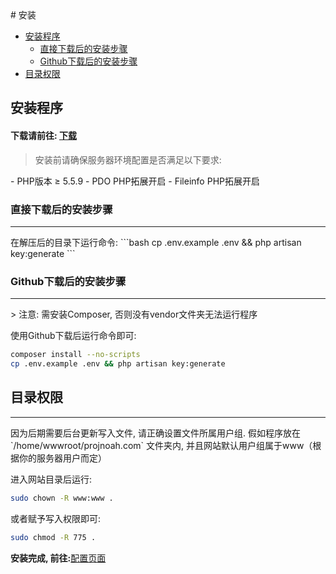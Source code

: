 <meta charset="utf-8">
# 安装

- [安装程序](#installation)
    - [直接下载后的安装步骤](#direct-installation)
    - [Github下载后的安装步骤](#github-installation)
- [目录权限](#directory-permission)

<a name="installation"></a>
## 安装程序

#### 下载请前往: [下载](/docs/download)

> 安装前请确保服务器环境配置是否满足以下要求:

<div class="content-list" markdown="1">
- PHP版本 ≥ 5.5.9
- PDO PHP拓展开启
- Fileinfo PHP拓展开启
</div>

<a name="direct-installation"></a>
### 直接下载后的安装步骤
<hr>
在解压后的目录下运行命令:
```bash
cp .env.example .env && php artisan key:generate
```

<a name="github-installation"></a>
### Github下载后的安装步骤
<hr>
> 注意: 需安装Composer, 否则没有vendor文件夹无法运行程序

使用Github下载后运行命令即可:
```bash
composer install --no-scripts
cp .env.example .env && php artisan key:generate
```

<a name="directory-permission"></a>
## 目录权限
<hr>
因为后期需要后台更新写入文件, 请正确设置文件所属用户组.
假如程序放在 `/home/wwwroot/projnoah.com` 文件夹内, 并且网站默认用户组属于www（根据你的服务器用户而定）

进入网站目录后运行:
```bash
sudo chown -R www:www .
```
或者赋予写入权限即可:
```bash
sudo chmod -R 775 .
```

**安装完成, 前往:**[配置页面](/docs/configuration)
